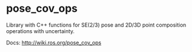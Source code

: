 pose_cov_ops
============

Library with C++ functions for SE(2/3) pose and 2D/3D point composition operations with uncertainty.

Docs: http://wiki.ros.org/pose_cov_ops



